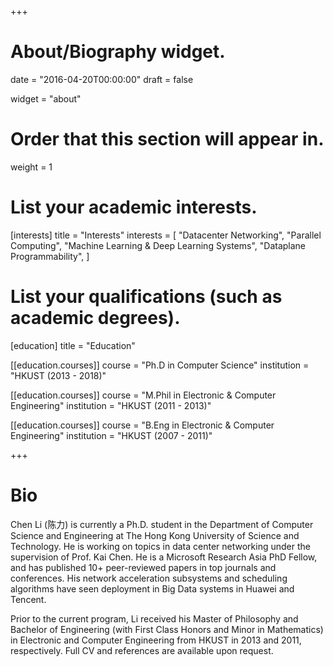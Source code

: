 +++
# About/Biography widget.

date = "2016-04-20T00:00:00"
draft = false

widget = "about"

# Order that this section will appear in.
weight = 1

# List your academic interests.
[interests]
  title = "Interests"
  interests = [
    "Datacenter Networking",
    "Parallel Computing",
    "Machine Learning & Deep Learning Systems",
    "Dataplane Programmability",
  ]

# List your qualifications (such as academic degrees).
[education]
  title = "Education"

[[education.courses]]
  course = "Ph.D in Computer Science"
  institution = "HKUST (2013 - 2018)"

[[education.courses]]
  course = "M.Phil in Electronic & Computer Engineering"
  institution = "HKUST (2011 - 2013)"

[[education.courses]]
  course = "B.Eng in Electronic & Computer Engineering"
  institution = "HKUST (2007 - 2011)"

+++

# Bio

Chen Li (陈力) is currently a Ph.D. student in the Department of Computer Science and Engineering at The Hong Kong University of Science and Technology. He is working on topics in data center networking under the supervision of Prof. Kai Chen. He is a Microsoft Research Asia PhD Fellow, and has published 10+ peer-reviewed papers in top journals and  conferences. His network acceleration subsystems and scheduling algorithms have seen deployment in Big Data systems in Huawei and Tencent.

Prior to the current program, Li received his Master of Philosophy and Bachelor of Engineering (with First Class Honors and Minor in Mathematics) in Electronic and Computer Engineering from HKUST in 2013 and 2011, respectively. Full CV and references are available upon request.
